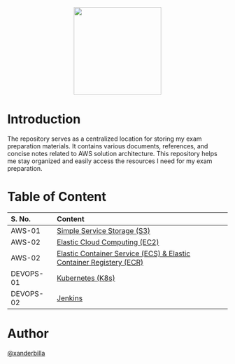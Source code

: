 <center>
<img src='https://i.pinimg.com/originals/4a/41/7d/4a417d1f8cab870d4e93498ae1ae2d21.png' height=200/>
</center>

# Introduction

The repository serves as a centralized location for storing my exam preparation materials. It contains various documents, references, and concise notes related to AWS solution architecture. This repository helps me stay organized and easily access the resources I need for my exam preparation.

# Table of Content

|S. No.  | Content    | 
|:-------| :----------- | 
| AWS-01 | [Simple Service Storage (S3)](https://github.com/xanderbilla/ExamPrep-AWS/blob/main/__Docs/S3/Index.md)|
| AWS-02 | [Elastic Cloud Computing (EC2)](https://github.com/xanderbilla/ExamPrep-AWS/blob/main/__Docs/EC2/index.md)|
| AWS-02 | [Elastic Container Service (ECS) & Elastic Container Registery (ECR)](https://github.com/xanderbilla/ExamPrep-AWS/blob/main/__Docs/ECS-ECR/Index.md)|
|DEVOPS-01| [Kubernetes (K8s)](https://github.com/xanderbilla/ExamPrep-AWS/blob/main/__Docs/K8s/index.md)|
|DEVOPS-02| [Jenkins](https://github.com/xanderbilla/ExamPrep-AWS/blob/main/__Docs/Jenkins/Index.md)|

# Author

[@xanderbilla](https://github.com/xanderbilla)